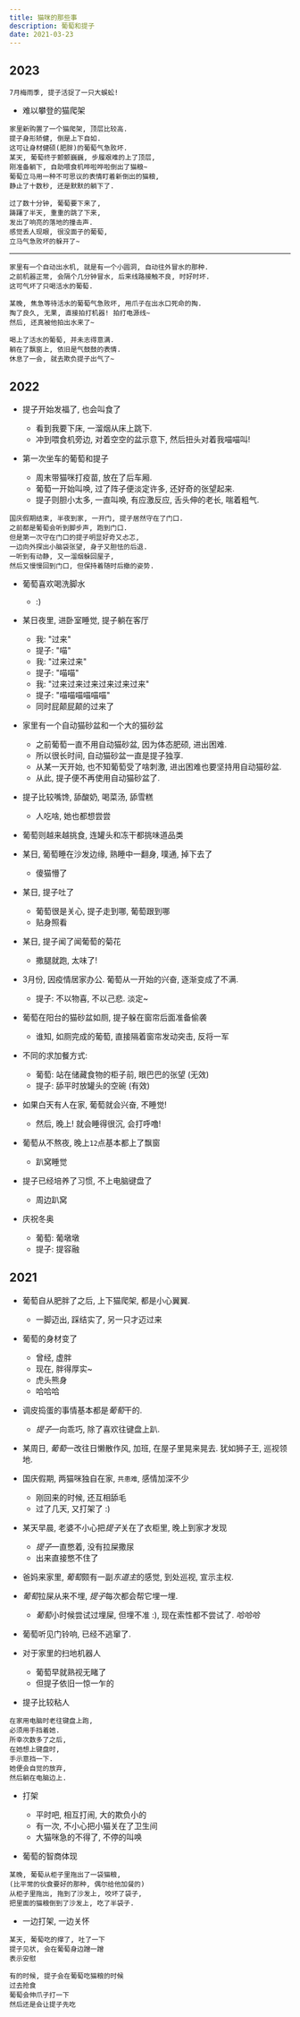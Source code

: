 ```yaml
---
title: 猫咪的那些事
description: 葡萄和提子
date: 2021-03-23
---
```


## 2023

```
7月梅雨季, 提子活捉了一只大蜈蚣!
```

- 难以攀登的猫爬架

```
家里新购置了一个猫爬架, 顶层比较高.
提子身形矫健, 倒是上下自如.
这可让身材健硕(肥胖)的葡萄气急败坏.
某天, 葡萄终于颤颤巍巍, 步履艰难的上了顶层,
刚准备躺下, 自助喂食机哗啦哗啦倒出了猫粮~
葡萄立马用一种不可思议的表情盯着新倒出的猫粮,
静止了十数秒, 还是默默的躺下了.

过了数十分钟, 葡萄要下来了,
踌躇了半天, 重重的跳了下来,
发出了响亮的落地的撞击声.
感觉丢人现眼, 很没面子的葡萄,
立马气急败坏的躲开了~
```

---

```
家里有一个自动出水机, 就是有一个小圆洞, 自动往外冒水的那种.
之前机器正常, 会隔个几分钟冒水, 后来线路接触不良, 时好时坏.
这可气坏了只喝活水的葡萄.

某晚, 焦急等待活水的葡萄气急败坏, 用爪子在出水口死命的掏.
掏了良久, 无果, 直接拍打机器! 拍打电源线~
然后, 还真被他拍出水来了~

喝上了活水的葡萄, 并未志得意满.
躺在了飘窗上, 依旧是气鼓鼓的表情.
休息了一会, 就去欺负提子出气了~
```

## 2022

- 提子开始发福了, 也会叫食了
  - 看到我要下床, 一溜烟从床上跳下.
  - 冲到喂食机旁边, 对着空空的盆示意下,
    然后扭头对着我喵喵叫!

- 第一次坐车的葡萄和提子
  - 周末带猫咪打疫苗, 放在了后车厢.
  - 葡萄一开始叫唤, 过了阵子便淡定许多, 还好奇的张望起来.
  - 提子则胆小太多, 一直叫唤, 有应激反应, 舌头伸的老长, 喘着粗气.

```
国庆假期结束, 半夜到家, 一开门, 提子居然守在了门口.
之前都是葡萄会听到脚步声, 跑到门口.
但是第一次守在门口的提子明显好奇又忐忑,
一边向外探出小脑袋张望, 身子又胆怯的后退.
一听到有动静, 又一溜烟躲回屋子,
然后又慢慢回到门口, 但保持着随时后撤的姿势.
```

- 葡萄喜欢喝洗脚水
  - :)

- 某日夜里, 进卧室睡觉, 提子躺在客厅
  - 我: "过来"
  - 提子: "喵"
  - 我: "过来过来"
  - 提子: "喵喵"
  - 我: "过来过来过来过来过来过来"
  - 提子: "喵喵喵喵喵喵"
  - 同时屁颠屁颠的过来了

- 家里有一个自动猫砂盆和一个大的猫砂盆
  - 之前葡萄一直不用自动猫砂盆, 因为体态肥硕, 进出困难.
  - 所以很长时间, 自动猫砂盆一直是提子独享.
  - 从某一天开始, 也不知葡萄受了啥刺激, 进出困难也要坚持用自动猫砂盆.
  - 从此, 提子便不再使用自动猫砂盆了.

- 提子比较嘴馋, 舔酸奶, 喝菜汤, 舔雪糕
  - 人吃啥, 她也都想尝尝
- 葡萄则越来越挑食, 连罐头和冻干都挑味道品类

- 某日, 葡萄睡在沙发边缘, 熟睡中一翻身, 噗通, 掉下去了
  - 傻猫懵了

- 某日, 提子吐了
  - 葡萄很是关心, 提子走到哪, 葡萄跟到哪
  - 贴身照看

- 某日, 提子闻了闻葡萄的菊花
  - 撒腿就跑, 太味了!

- 3月份, 因疫情居家办公. 葡萄从一开始的兴奋, 逐渐变成了不满.
  - 提子: 不以物喜, 不以己悲. 淡定~

- 葡萄在阳台的猫砂盆如厕, 提子躲在窗帘后面准备偷袭
  - 谁知, 如厕完成的葡萄, 直接隔着窗帘发动突击, 反将一军

- 不同的求加餐方式:
  - 葡萄: 站在储藏食物的柜子前, 眼巴巴的张望 (无效)
  - 提子: 舔平时放罐头的空碗 (有效)

- 如果白天有人在家, 葡萄就会兴奋, 不睡觉!
  - 然后, 晚上! 就会睡得很沉, 会打呼噜!

- 葡萄从不熬夜, 晚上`12`点基本都上了飘窗
  - 趴窝睡觉

- 提子已经培养了习惯, 不上电脑键盘了
  - 周边趴窝

- 庆祝冬奥
  - 葡萄: 葡墩墩
  - 提子: 提容融

## 2021

* 葡萄自从肥胖了之后, 上下猫爬架, 都是小心翼翼.
  - 一脚迈出, 踩结实了, 另一只才迈过来

* 葡萄的身材变了
  - 曾经, 虚胖
  - 现在, 胖得厚实~
  - 虎头熊身
  - 哈哈哈

* 调皮捣蛋的事情基本都是*葡萄*干的.
  - *提子*一向乖巧, 除了喜欢往键盘上趴.

* 某周日, *葡萄*一改往日懒散作风, 加班, 在屋子里晃来晃去.
  犹如狮子王, 巡视领地.

* 国庆假期, 两猫咪独自在家, `共患难`, 感情加深不少
  - 刚回来的时候, 还互相舔毛
  - 过了几天, 又打架了 :)

* 某天早晨, 老婆不小心把*提子*关在了衣柜里, 晚上到家才发现
  - *提子*一直憋着, 没有拉屎撒尿
  - 出来直接憋不住了

* 爸妈来家里, *葡萄*颇有一副*东道主*的感觉,
  到处巡视, 宣示主权.

* *葡萄*拉屎从来不埋, *提子*每次都会帮它埋一埋.
  - *葡萄*小时候尝试过埋屎, 但埋不准 :), 现在索性都不尝试了. *哈哈哈*

* 葡萄听见门铃响, 已经不逃窜了.

* 对于家里的扫地机器人
  - 葡萄早就熟视无睹了
  - 但提子依旧一惊一乍的

* 提子比较粘人

```
在家用电脑时老往键盘上跑,
必须用手挡着她.
所幸次数多了之后,
在她想上键盘时,
手示意挡一下.
她便会自觉的放弃,
然后躺在电脑边上.
```

* 打架
  - 平时吧, 相互打闹, 大的欺负小的
  - 有一次, 不小心把小猫关在了卫生间
  - 大猫咪急的不得了, 不停的叫唤

* 葡萄的智商体现

```
某晚, 葡萄从柜子里拖出了一袋猫粮,
(比平常的伙食要好的那种, 偶尔给他加餐的)
从柜子里拖出, 拖到了沙发上, 咬坏了袋子,
把里面的猫粮倒到了沙发上, 吃了半袋子.
```

* 一边打架, 一边关怀

```
某天, 葡萄吃的撑了, 吐了一下
提子见状, 会在葡萄身边蹭一蹭
表示安慰

有的时候, 提子会在葡萄吃猫粮的时候
过去抢食
葡萄会伸爪子打一下
然后还是会让提子先吃
```
